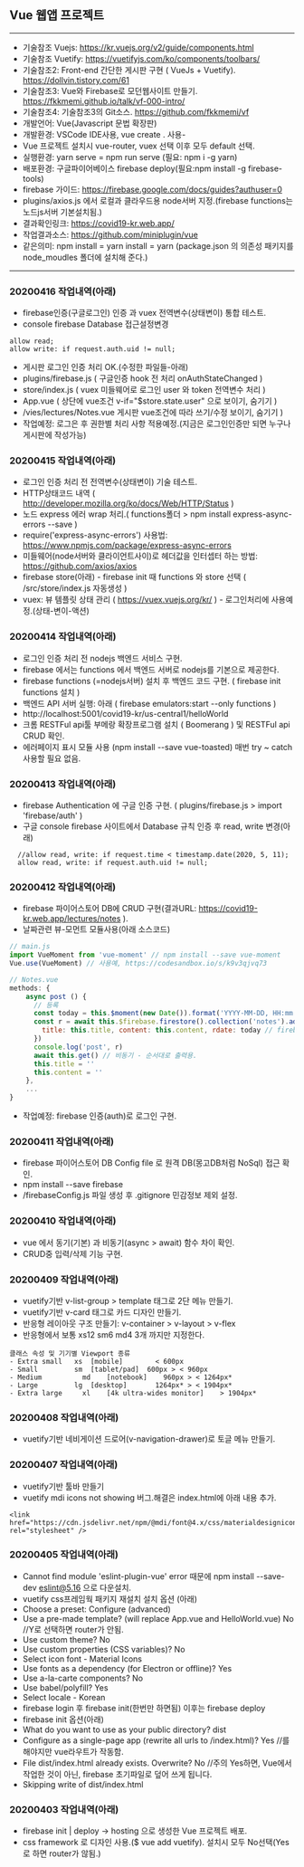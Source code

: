 ## Vue 웹앱 프로젝트

---

- 기술참조 Vuejs: https://kr.vuejs.org/v2/guide/components.html
- 기술참조 Vuetify: https://vuetifyjs.com/ko/components/toolbars/
- 기술참조2: Front-end 간단한 게시판 구현 ( VueJs + Vuetify). https://dollvin.tistory.com/61
- 기술참조3: Vue와 Firebase로 모던웹사이트 만들기. https://fkkmemi.github.io/talk/vf-000-intro/
- 기술참조4: 기술참조3의 Git소스. https://github.com/fkkmemi/vf
- 개발언어: Vue(Javascript 문법 확장판)
- 개발환경: VSCode IDE사용, vue create . 사용-
- Vue 프로젝트 설치시 vue-router, vuex 선택 이후 모두 default 선택.
- 실행환경: yarn serve = npm run serve (필요: npm i -g yarn)
- 배포환경: 구글파이어베이스 firebase deploy(필요:npm install -g firebase-tools)
- firebase 가이드: https://firebase.google.com/docs/guides?authuser=0
- plugins/axios.js 에서 로컬과 클라우드용 node서버 지정.(firebase functions는 노드js서버 기본설치됨.)
- 결과확인링크: https://covid19-kr.web.app/
- 작업결과소스: https://github.com/miniplugin/vue
- 같은의미: npm install = yarn install = yarn (package.json 의 의존성 패키지를 node_moudles 폴더에 설치해 준다.)

---

### 20200416 작업내역(아래)

- firebase인증(구글로그인) 인증 과 vuex 전역변수(상태변이) 통합 테스트.
- console firebase Database 접근설정변경

```
allow read;
allow write: if request.auth.uid != null;
```

- 게시판 로그인 인증 처리 OK.(수정한 파일들-아래)
- plugins/firebase.js ( 구글인증 hook 전 처리 onAuthStateChanged )
- store/index.js ( vuex 미들웨어로 로그인 user 와 token 전역변수 처리 )
- App.vue ( 상단에 vue조건 v-if="\$store.state.user" 으로 보이기, 숨기기 )
- /vies/lectures/Notes.vue 게시판 vue조건에 따라 쓰기/수정 보이기, 숨기기 )
- 작업예정: 로그은 후 권한별 처리 사항 적용예정.(지금은 로그인인증만 되면 누구나 게시판에 작성가능)

### 20200415 작업내역(아래)

- 로그인 인증 처리 전 전역변수(상태변이) 기술 테스트.
- HTTP상태코드 내역 ( http://developer.mozilla.org/ko/docs/Web/HTTP/Status )
- 노드 express 에러 wrap 처리.( functions폴더 > npm install express-async-errors --save )
- require('express-async-errors') 사용법: https://www.npmjs.com/package/express-async-errors
- 미들웨어(node서버와 클라이언트사이)로 헤더값을 인터셉터 하는 방법: https://github.com/axios/axios
- firebase store(아래) - firebase init 때 functions 와 store 선택 ( /src/store/index.js 자동생성 )
- vuex: 뷰 템플릿 상태 관리 ( https://vuex.vuejs.org/kr/ ) - 로그인처리에 사용예정.(상태-변이-액션)

### 20200414 작업내역(아래)

- 로그인 인증 처리 전 nodejs 백엔드 서비스 구현.
- firebase 에서는 functions 에서 백엔드 서버로 nodejs를 기본으로 제공한다.
- firebase functions (=nodejs서버) 설치 후 백엔드 코드 구현. ( firebase init functions 설치 )
- 백엔드 API 서버 실행: 아래 ( firebase emulators:start --only functions )
- http://localhost:5001/covid19-kr/us-central1/helloWorld
- 크롬 RESTFul api툴 부메랑 확장프로그램 설치 ( Boomerang ) 및 RESTFul api CRUD 확인.
- 에러페이지 표시 모듈 사용 (npm install --save vue-toasted) 매번 try ~ catch 사용할 필요 없음.

### 20200413 작업내역(아래)

- firebase Authentication 에 구글 인증 구현. ( plugins/firebase.js > import 'firebase/auth' )
- 구글 console firebase 사이트에서 Database 규칙 인증 후 read, write 변경(아래)

```
  //allow read, write: if request.time < timestamp.date(2020, 5, 11);
  allow read, write: if request.auth.uid != null;
```

### 20200412 작업내역(아래)

- firebase 파이어스토어 DB에 CRUD 구현(결과URL: https://covid19-kr.web.app/lectures/notes ).
- 날짜관련 뷰-모먼트 모듈사용(아래 소스코드)

```javascript
// main.js
import VueMoment from 'vue-moment' // npm install --save vue-moment
Vue.use(VueMoment) // 사용예, https://codesandbox.io/s/k9v3qjvq73
```

```javascript
// Notes.vue
methods: {
    async post () {
      // 등록
      const today = this.$moment(new Date()).format('YYYY-MM-DD, HH:mm:ss')
      const r = await this.$firebase.firestore().collection('notes').add({ // DB입력 add 매서드
        title: this.title, content: this.content, rdate: today // firebase 컬렉션 자동생성 id 사용
      })
      console.log('post', r)
      await this.get() // 비동기 - 순서대로 출력용.
      this.title = ''
      this.content = ''
    },
    ...
}
```

- 작업예정: firebase 인증(auth)로 로그인 구현.

### 20200411 작업내역(아래)

- firebase 파이어스토어 DB Config file 로 원격 DB(몽고DB처럼 NoSql) 접근 확인.
- npm install --save firebase
- /firebaseConfig.js 파일 생성 후 .gitignore 민감정보 제외 설정.

### 20200410 작업내역(아래)

- vue 에서 동기(기본) 과 비동기(async > await) 함수 차이 확인.
- CRUD중 입력/삭제 기능 구현.

### 20200409 작업내역(아래)

- vuetify기반 v-list-group > template 태그로 2단 메뉴 만들기.
- vuetify기반 v-card 태그로 카드 디자인 만들기.
- 반응형 레이아웃 구조 만들기: v-container > v-layout > v-flex
- 반응형에서 보통 xs12 sm6 md4 3개 까지만 지정한다.

```
클래스 속성 및 기기별 Viewport 종류
- Extra small   xs	[mobile]	    < 600px
- Small	        sm	[tablet/pad]  600px > < 960px
- Medium	      md	[notebook]	  960px > < 1264px*
- Large	        lg	[desktop]	    1264px* > < 1904px*
- Extra large	  xl	[4k ultra-wides monitor]	> 1904px*
```

### 20200408 작업내역(아래)

- vuetify기반 네비게이션 드로어(v-navigation-drawer)로 토글 메뉴 만들기.

### 20200407 작업내역(아래)

- vuetify기반 툴바 만들기
- vuetify mdi icons not showing 버그.해결은 index.html에 아래 내용 추가.

```
<link href="https://cdn.jsdelivr.net/npm/@mdi/font@4.x/css/materialdesignicons.min.css" rel="stylesheet" />
```

### 20200405 작업내역(아래)

- Cannot find module 'eslint-plugin-vue' error 때문에 npm install --save-dev eslint@5.16 으로 다운설치.
- vuetify css프레임웍 패키지 재설치 설치 옵션 (아래)
- Choose a preset: Configure (advanced)
- Use a pre-made template? (will replace App.vue and HelloWorld.vue) No //Y로 선택하면 router가 안됨.
- Use custom theme? No
- Use custom properties (CSS variables)? No
- Select icon font - Material Icons
- Use fonts as a dependency (for Electron or offline)? Yes
- Use a-la-carte components? No
- Use babel/polyfill? Yes
- Select locale - Korean
- firebase login 후 firebase init(한번만 하면됨) 이후는 firebase deploy
- firebase init 옵션(아래)
- What do you want to use as your public directory? dist
- Configure as a single-page app (rewrite all urls to /index.html)? Yes //를 해야지만 vue라우트가 작동함.
- File dist/index.html already exists. Overwrite? No //주의 Yes하면, Vue에서 작업한 것이 아닌, firebase 초기파일로 덮어 쓰게 됩니다.
- Skipping write of dist/index.html

### 20200403 작업내역(아래)

- firebase init | deploy -> hosting 으로 생성한 Vue 프로젝트 배포.
- css framework 로 디자인 사용.(\$ vue add vuetify). 설치시 모두 No선택(Yes로 하면 router가 않됨.)
